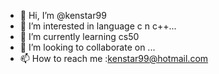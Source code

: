 - 👋 Hi, I’m @kenstar99
- 👀 I’m interested in language c n c++...
- 🌱 I’m currently learning cs50
- 💞️ I’m looking to collaborate on ...
- 📫 How to reach me :kenstar99@hotmail.com

<!---
kenstar99/kenstar99 is a ✨ special ✨ repository because its `README.md` (this file) appears on your GitHub profile.
You can click the Preview link to take a look at your changes.
--->
